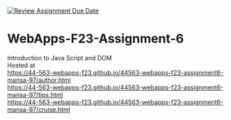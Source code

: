 [![Review Assignment Due Date](https://classroom.github.com/assets/deadline-readme-button-24ddc0f5d75046c5622901739e7c5dd533143b0c8e959d652212380cedb1ea36.svg)](https://classroom.github.com/a/b9NC0g7h)
# WebApps-F23-Assignment-6
Introduction to Java Script and DOM<br>
Hosted at<br>
<https://44-563-webapps-f23.github.io/44563-webapps-f23-assignment6-mansa-97/author.html><br>
<https://44-563-webapps-f23.github.io/44563-webapps-f23-assignment6-mansa-97/tips.html><br>
<https://44-563-webapps-f23.github.io/44563-webapps-f23-assignment6-mansa-97/cruise.html>